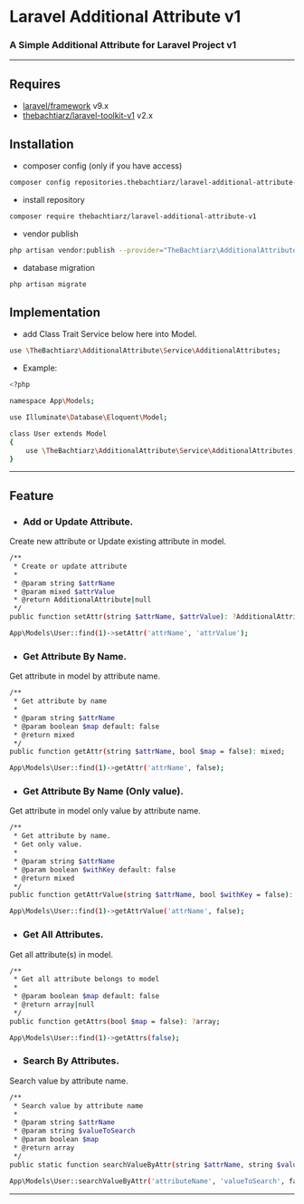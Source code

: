 # Laravel Additional Attribute v1

### A Simple Additional Attribute for Laravel Project v1

-------
## Requires
- [laravel/framework](https://github.com/laravel/framework/) v9.x
- [thebachtiarz/laravel-toolkit-v1](https://github.com/thebachtiarz/laravel-toolkit-v1/) v2.x

## Installation
- composer config (only if you have access)
``` bash
composer config repositories.thebachtiarz/laravel-additional-attribute-v1 git git@github.com:thebachtiarz/laravel-additional-attribute-v1.git
```

- install repository
``` bash
composer require thebachtiarz/laravel-additional-attribute-v1
```

- vendor publish
``` bash
php artisan vendor:publish --provider="TheBachtiarz\AdditionalAttribute\AdditionalAttributeServiceProvider"
```

- database migration
``` bash
php artisan migrate
```

## Implementation
- add Class Trait Service below here into Model.
``` bash
use \TheBachtiarz\AdditionalAttribute\Service\AdditionalAttributes;
```
- Example:
``` bash
<?php

namespace App\Models;

use Illuminate\Database\Eloquent\Model;

class User extends Model
{
    use \TheBachtiarz\AdditionalAttribute\Service\AdditionalAttributes;
}
```
-------
## Feature
- ### Add or Update Attribute. <br/>
Create new attribute or Update existing attribute in model.

``` bash
/**
 * Create or update attribute
 *
 * @param string $attrName
 * @param mixed $attrValue
 * @return AdditionalAttribute|null
 */
public function setAttr(string $attrName, $attrValue): ?AdditionalAttribute;
```
``` bash
App\Models\User::find(1)->setAttr('attrName', 'attrValue');
```
- ### Get Attribute By Name. <br/>
Get attribute in model by attribute name.
``` bash
/**
 * Get attribute by name
 *
 * @param string $attrName
 * @param boolean $map default: false
 * @return mixed
 */
public function getAttr(string $attrName, bool $map = false): mixed;
```
``` bash
App\Models\User::find(1)->getAttr('attrName', false);
```
- ### Get Attribute By Name (Only value). <br/>
Get attribute in model only value by attribute name.
``` bash
/**
 * Get attribute by name.
 * Get only value.
 *
 * @param string $attrName
 * @param boolean $withKey default: false
 * @return mixed
 */
public function getAttrValue(string $attrName, bool $withKey = false): mixed;
```
``` bash
App\Models\User::find(1)->getAttrValue('attrName', false);
```
- ### Get All Attributes. <br/>
Get all attribute(s) in model.
``` bash
/**
 * Get all attribute belongs to model
 *
 * @param boolean $map default: false
 * @return array|null
 */
public function getAttrs(bool $map = false): ?array;
```
``` bash
App\Models\User::find(1)->getAttrs(false);
```
- ### Search By Attributes. <br/>
Search value by attribute name.
``` bash
/**
 * Search value by attribute name
 *
 * @param string $attrName
 * @param string $valueToSearch
 * @param boolean $map
 * @return array
 */
public static function searchValueByAttr(string $attrName, string $valueToSearch, bool $map = false): array;
```
``` bash
App\Models\User::searchValueByAttr('attributeName', 'valueToSearch', false);
```
-------
